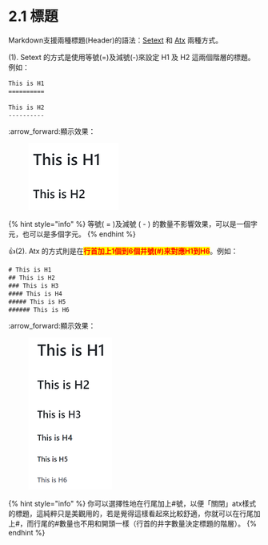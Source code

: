 # 2.1 標題

Markdown支援兩種標題(Header)的語法：[Setext](https://docutils.sourceforge.io/mirror/setext.html) 和 [Atx](http://www.aaronsw.com/2002/atx/) 兩種方式。

(1). Setext 的方式是使用等號(=)及減號(-)來設定 H1 及 H2 這兩個階層的標題。例如：

```markup
This is H1
==========

This is H2
----------
```

:arrow\_forward:顯示效果：

<figure><img src="../.gitbook/assets/title-1.png" alt=""><figcaption></figcaption></figure>

{% hint style="info" %}
等號( = )及減號 ( - ) 的數量不影響效果，可以是一個字元，也可以是多個字元。
{% endhint %}

:thumbsup:(2). Atx 的方式則是在<mark style="color:red;">**行首加上1個到6個井號(#)來對應H1到H6**</mark>。例如：

```markup
# This is H1
## This is H2
### This is H3
#### This is H4
##### This is H5
###### This is H6
```

:arrow\_forward:顯示效果：

<figure><img src="../.gitbook/assets/title-2.png" alt=""><figcaption></figcaption></figure>

{% hint style="info" %}
你可以選擇性地在行尾加上#號，以便「關閉」atx樣式的標題，這純粹只是美觀用的，若是覺得這樣看起來比較舒適，你就可以在行尾加上#，而行尾的#數量也不用和開頭一樣（行首的井字數量決定標題的階層）。
{% endhint %}
